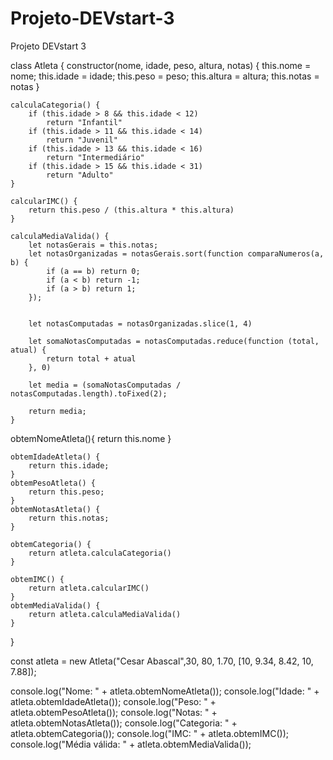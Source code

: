 # Projeto-DEVstart-3
Projeto DEVstart 3

class Atleta {
    constructor(nome, idade, peso, altura, notas) {
        this.nome = nome;
        this.idade = idade;
        this.peso = peso;
        this.altura = altura;
        this.notas = notas
    }

    calculaCategoria() {
        if (this.idade > 8 && this.idade < 12)
            return "Infantil"
        if (this.idade > 11 && this.idade < 14)
            return "Juvenil"
        if (this.idade > 13 && this.idade < 16)
            return "Intermediário"
        if (this.idade > 15 && this.idade < 31)
            return "Adulto"
    }

    calcularIMC() {
        return this.peso / (this.altura * this.altura)
    }

    calculaMediaValida() {
        let notasGerais = this.notas;
        let notasOrganizadas = notasGerais.sort(function comparaNumeros(a, b) {
            if (a == b) return 0;
            if (a < b) return -1;
            if (a > b) return 1;
        });


        let notasComputadas = notasOrganizadas.slice(1, 4)

        let somaNotasComputadas = notasComputadas.reduce(function (total, atual) {
            return total + atual
        }, 0)

        let media = (somaNotasComputadas / notasComputadas.length).toFixed(2);

        return media;
    }
obtemNomeAtleta(){
        return this.nome
    } 

    obtemIdadeAtleta() {
        return this.idade;
    } 
    obtemPesoAtleta() {
        return this.peso;
    } 
    obtemNotasAtleta() {
        return this.notas;
    } 

    obtemCategoria() {
        return atleta.calculaCategoria()
    } 

    obtemIMC() {
        return atleta.calcularIMC()
    } 
    obtemMediaValida() {
        return atleta.calculaMediaValida()
    }
}


const atleta = new Atleta("Cesar Abascal",30, 80, 1.70, [10, 9.34, 8.42, 10, 7.88]);


console.log("Nome: " + atleta.obtemNomeAtleta());
console.log("Idade: " + atleta.obtemIdadeAtleta());
console.log("Peso: " + atleta.obtemPesoAtleta());
console.log("Notas: " + atleta.obtemNotasAtleta());
console.log("Categoria: " + atleta.obtemCategoria());
console.log("IMC: " + atleta.obtemIMC());
console.log("Média válida: " + atleta.obtemMediaValida());
